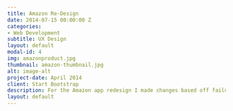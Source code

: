 ```yaml
---
title: Amazon Re-Design
date: 2014-07-15 00:00:00 Z
categories:
- Web Development
subtitle: UX Design 
layout: default
modal-id: 4
img: amazonproduct.jpg
thumbnail: amazon-thumbnail.jpg
alt: image-alt
project-date: April 2014
client: Start Bootstrap
description: For the Amazon app redesign I made changes based off failures I identified in the heuristic evaluation. The app was designed to fix any errors found to help increase the design and flow of the app. 
layout: default
---
```


